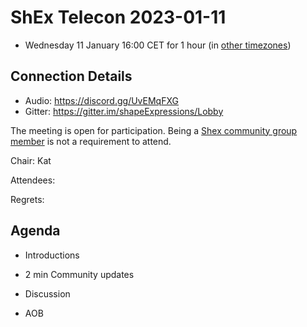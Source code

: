 # ShEx Telecon 2023-01-11
* Wednesday 11 January 16:00 CET for 1 hour (in [other timezones](https://www.timeanddate.com/worldclock/fixedtime.html?msg=ShEx+CG&iso=20230111T16&p1=337))

## Connection Details
* Audio: https://discord.gg/UvEMqFXG
* Gitter: https://gitter.im/shapeExpressions/Lobby


The meeting is open for participation. Being a [Shex community group member](https://www.w3.org/community/shex/participants) is not a requirement to attend.

Chair: Kat

Attendees: 

Regrets:

## Agenda

* Introductions

* 2 min Community updates

* Discussion

* AOB
